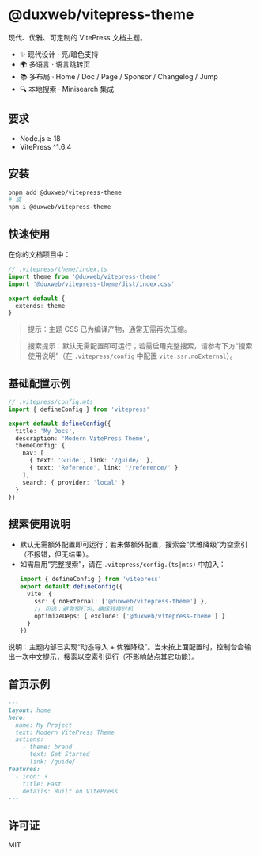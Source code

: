 # @duxweb/vitepress-theme

现代、优雅、可定制的 VitePress 文档主题。

- ✨ 现代设计 · 亮/暗色支持
- 🌍 多语言 · 语言跳转页
- 📚 多布局 · Home / Doc / Page / Sponsor / Changelog / Jump
- 🔍 本地搜索 · Minisearch 集成

## 要求
- Node.js ≥ 18
- VitePress ^1.6.4

## 安装
```bash
pnpm add @duxweb/vitepress-theme
# 或
npm i @duxweb/vitepress-theme
```

## 快速使用
在你的文档项目中：

```ts
// .vitepress/theme/index.ts
import theme from '@duxweb/vitepress-theme'
import '@duxweb/vitepress-theme/dist/index.css'

export default {
  extends: theme
}
```

> 提示：主题 CSS 已为编译产物，通常无需再次压缩。

> 搜索提示：默认无需配置即可运行；若需启用完整搜索，请参考下方“搜索使用说明”（在 `.vitepress/config` 中配置 `vite.ssr.noExternal`）。

## 基础配置示例
```ts
// .vitepress/config.mts
import { defineConfig } from 'vitepress'

export default defineConfig({
  title: 'My Docs',
  description: 'Modern VitePress Theme',
  themeConfig: {
    nav: [
      { text: 'Guide', link: '/guide/' },
      { text: 'Reference', link: '/reference/' }
    ],
    search: { provider: 'local' }
  }
})
```

## 搜索使用说明
- 默认无需额外配置即可运行；若未做额外配置，搜索会“优雅降级”为空索引（不报错，但无结果）。
- 如需启用“完整搜索”，请在 `.vitepress/config.(ts|mts)` 中加入：
  ```ts
  import { defineConfig } from 'vitepress'
  export default defineConfig({
    vite: {
      ssr: { noExternal: ['@duxweb/vitepress-theme'] },
      // 可选：避免预打包，确保转换时机
      optimizeDeps: { exclude: ['@duxweb/vitepress-theme'] }
    }
  })
  ```

说明：主题内部已实现“动态导入 + 优雅降级”。当未按上面配置时，控制台会输出一次中文提示，搜索以空索引运行（不影响站点其它功能）。

## 首页示例
```md
---
layout: home
hero:
  name: My Project
  text: Modern VitePress Theme
  actions:
    - theme: brand
      text: Get Started
      link: /guide/
features:
  - icon: ⚡
    title: Fast
    details: Built on VitePress
---
```

## 许可证
MIT

